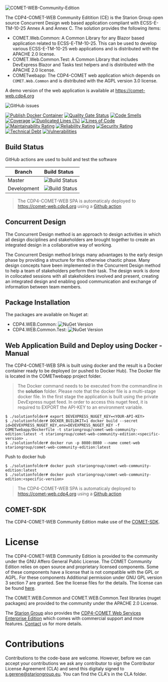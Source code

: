 ![COMET-WEB-Community-Edition](https://raw.githubusercontent.com/STARIONGROUP/COMET-WEB-Community-Edition/development/COMET-Community-Edition.png)

The CDP4-COMET-WEB Community Editition (CE) is the Starion Group open source Concurrent Design web based application compliant with ECSS-E-TM-10-25 Annex A and Annex C. The solution provides the following items:
  - COMET.Web.Common: A Common Library for any Blazor based application related to ECSS-E-TM-10-25. This can be used to develop various ECSS-E-TM-10-25 web applications and is distributed with the APACHE 2.0 license.
  - COMET.Web.Common.Test: A Common Library that includes DevExpress Blazor and Tasks test helpers and is distributed with the APACHE 2.0 license.
  - COMETwebapp: The CDP4-COMET web application which depends on `COMET.Web.Common` and is distributed with the AGPL version 3.0 license.

A demo version of the web application is available at https://comet-web.cdp4.org

![GitHub issues](https://img.shields.io/github/issues/STARIONGROUP/COMET-WEB-Community-Edition.svg)

[![Publish Docker Container](https://github.com/STARIONGROUP/COMET-WEB-Community-Edition/actions/workflows/publish-docker-container.yml/badge.svg)](https://github.com/STARIONGROUP/COMET-WEB-Community-Edition/actions/workflows/publish-docker-container.yml)
[![Quality Gate Status](https://sonarcloud.io/api/project_badges/measure?project=STARIONGROUP_COMET-WEB-Community-Edition&metric=alert_status)](https://sonarcloud.io/summary/new_code?id=STARIONGROUP_COMET-WEB-Community-Edition)
[![Code Smells](https://sonarcloud.io/api/project_badges/measure?project=STARIONGROUP_COMET-WEB-Community-Edition&metric=code_smells)](https://sonarcloud.io/summary/new_code?id=STARIONGROUP_COMET-WEB-Community-Edition)
[![Coverage](https://sonarcloud.io/api/project_badges/measure?project=STARIONGROUP_COMET-WEB-Community-Edition&metric=coverage)](https://sonarcloud.io/summary/new_code?id=STARIONGROUP_COMET-WEB-Community-Edition)
[![Duplicated Lines (%)](https://sonarcloud.io/api/project_badges/measure?project=STARIONGROUP_COMET-WEB-Community-Edition&metric=duplicated_lines_density)](https://sonarcloud.io/summary/new_code?id=STARIONGROUP_COMET-WEB-Community-Edition)
[![Lines of Code](https://sonarcloud.io/api/project_badges/measure?project=STARIONGROUP_COMET-WEB-Community-Edition&metric=ncloc)](https://sonarcloud.io/summary/new_code?id=STARIONGROUP_COMET-WEB-Community-Edition)
[![Maintainability Rating](https://sonarcloud.io/api/project_badges/measure?project=STARIONGROUP_COMET-WEB-Community-Edition&metric=sqale_rating)](https://sonarcloud.io/summary/new_code?id=STARIONGROUP_COMET-WEB-Community-Edition)
[![Reliability Rating](https://sonarcloud.io/api/project_badges/measure?project=STARIONGROUP_COMET-WEB-Community-Edition&metric=reliability_rating)](https://sonarcloud.io/summary/new_code?id=STARIONGROUP_COMET-WEB-Community-Edition)
[![Security Rating](https://sonarcloud.io/api/project_badges/measure?project=STARIONGROUP_COMET-WEB-Community-Edition&metric=security_rating)](https://sonarcloud.io/summary/new_code?id=STARIONGROUP_COMET-WEB-Community-Edition)
[![Technical Debt](https://sonarcloud.io/api/project_badges/measure?project=STARIONGROUP_COMET-WEB-Community-Edition&metric=sqale_index)](https://sonarcloud.io/summary/new_code?id=STARIONGROUP_COMET-WEB-Community-Edition)
[![Vulnerabilities](https://sonarcloud.io/api/project_badges/measure?project=STARIONGROUP_COMET-WEB-Community-Edition&metric=vulnerabilities)](https://sonarcloud.io/summary/new_code?id=STARIONGROUP_COMET-WEB-Community-Edition)

## Build Status

GitHub actions are used to build and test the software

Branch | Build Status
------- | :------------
Master | ![Build Status](https://github.com/STARIONGROUP/COMET-WEB-Community-Edition/actions/workflows/CodeQuality.yml/badge.svg?branch=master)
Development | ![Build Status](https://github.com/STARIONGROUP/COMET-WEB-Community-Edition/actions/workflows/CodeQuality.yml/badge.svg?branch=development)

> The CDP4-COMET-WEB SPA is automaticaly deployed to https://comet-web.cdp4.org using a [Github action](https://github.com/STARIONGROUP/COMET-WEB-Community-Edition/actions/workflows/publish-docker-container.yml)

## Concurrent Design

The Concurrent Design method is an approach to design activities in which all design disciplines and stakeholders are brought together to create an integrated design in a collaborative way of working.

The Concurrent Design method brings many advantages to the early design phase by providing a structure for this otherwise chaotic phase. Many design concepts have been implemented in the Concurrent Design method to help a team of stakeholders perform their task. The design work is done in collocated sessions with all stakeholders involved and present, creating an integrated design and enabling good communication and exchange of information between team members.

## Package Installation

The packages are available on Nuget at:

  - CDP4.WEB.Common: ![NuGet Version](https://img.shields.io/nuget/v/CDP4.WEB.Common)
  - CDP4.WEB.Common.Test: ![NuGet Version](https://img.shields.io/nuget/v/CDP4.WEB.Common.Test)

## Web Application Build and Deploy using Docker - Manual

The CDP4-COMET-WEB SPA is built using docker and the result is a Docker container ready to be deployed (or pushed to Docker Hub). The Docker file is located in the COMETwebapp project folder.

> The Docker command needs to be executed from the commandline in the **solution** folder. Please note that the docker file is a multi-stage docker file. In the first stage the application is built using the private DevExpress nuget feed. In order to access this nuget feed, it is required to EXPORT the API-KEY to an environment variable.

```
$ ./solutionfolder# export DEVEXPRESS_NUGET_KEY=<YOUR-API-KEY>
$ ./solutionfolder# DOCKER_BUILDKIT=1 docker build --secret id=DEVEXPRESS_NUGET_KEY,env=DEVEXPRESS_NUGET_KEY -f COMETwebapp/Dockerfile -t stariongroup/comet-web-community-edition:latest -t stariongroup/comet-web-community-edition:<specific-version> .
$ ./solutionfolder# docker run -p 8080:8080 --name comet-web stariongroup/comet-web-community-edition:latest
```

Push to docker hub

```
$ ./solutionfolder# docker push stariongroup/comet-web-community-edition:latest
$ ./solutionfolder# docker push stariongroup/comet-web-community-edition:<specific-version>
```

> The CDP4-COMET-WEB SPA is automaticaly deployed to https://comet-web.cdp4.org using a [Github action](https://github.com/STARIONGROUP/COMET-WEB-Community-Edition/actions/workflows/publish-docker-container.yml)

## COMET-SDK

The CDP4-COMET-WEB Community Edition make use of the [COMET-SDK](https://github.com/STARIONGROUP/COMET-SDK-Community-Edition).

# License

The CDP4-COMET-WEB Community Edition is provided to the community under the GNU Affero General Public License. The COMET Community Edition relies on open source and proprietary licensed components. Some of these components have a license that is not compatible with the GPL or AGPL. For these components Additional permission under GNU GPL version 3 section 7 are granted. See the license files for the details. The license can be found [here](LICENSE).

The COMET.WEB.Common and COMET.WEB.Common.Test libraries (nuget packages) are provided to the community under the APACHE 2.0 License.

The [Starion Group](https://www.stariongroup.eu) also provides the [CDP4-COMET Web Services Enterprise Edition](https://github.com/STARIONGROUP/CDP4-WebServices-Community-Edition/wiki/CDP4-Web-Services-Enterprise-Edition) which comes with commercial support and more features. [Contact](https://www.stariongroup.eu/contact) us for more details.

# Contributions

Contributions to the code-base are welcome. However, before we can accept your contributions we ask any contributor to sign the Contributor License Agreement (CLA) and send this digitaly signed to s.gerene@stariongroup.eu. You can find the CLA's in the CLA folder.